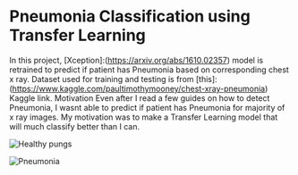 # Pneumonia Classification using Transfer Learning
In this project, [Xception]:(https://arxiv.org/abs/1610.02357) model is retrained to predict if patient has Pneumonia based on corresponding chest x ray. Dataset used for training and testing is from [this]:(https://www.kaggle.com/paultimothymooney/chest-xray-pneumonia) Kaggle link. 
Motivation
Even after I read a few guides on how to detect Pneumonia, I wasnt able to predict if patient has Pneumonia for majority of x ray images. My motivation was to make a Transfer Learning model that will much classify better than I can.

![Healthy pungs](https://user-images.githubusercontent.com/43140432/68776245-10e71d00-0630-11ea-900a-ad4298bcc6f1.jpeg "Healthy pungs")

![Pneumonia](https://user-images.githubusercontent.com/43140432/68776199-fc0a8980-062f-11ea-876c-4379b5b74aee.jpeg "Pneumonia")
